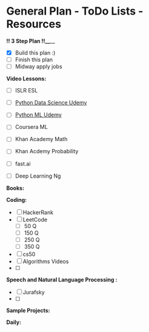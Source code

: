 # General Plan - ToDo Lists - Resources
**\!\! 3 Step Plan \!\!__**__
- [x] Build this plan :)
- [ ] Finish this plan
- [ ] Midway apply jobs

**Video Lessons:**
- [ ] ISLR ESL
- [ ]  [Python Data Science Udemy](VideoCheckLists/PythonforDataScienceandMachineLearningBootcamp.md)
- [ ] [Python ML Udemy](VideoCheckLists/MachineLearningA-ZHands-OnPythonandRInDataScience.md)
- [ ] Coursera ML
- [ ] Khan Academy Math
- [ ] Khan Acdemy Probability
- [ ] fast.ai
- [ ] Deep Learning Ng


**Books:**


**Coding:**
- [ ] HackerRank
- [ ] LeetCode
    - [ ]  50 Q
    - [ ] 150 Q
    - [ ] 250 Q
    - [ ] 350 Q

- [ ] cs50
- [ ] Algorithms Videos
- [ ]

**Speech and Natural Language Processing :**
- [ ] Jurafsky
- [ ]

**Sample Projects:**






**Daily:**
